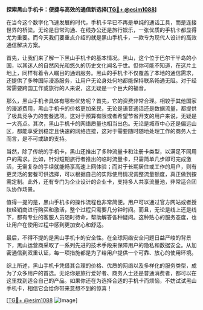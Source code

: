 **探索黑山手机卡：便捷与高效的通信新选择[[TG💪+ @esim1088](https://t.me/s/esim1088)]**

在当今这个数字化飞速发展的时代，手机卡早已不再是单纯的通话工具，而是连接世界的桥梁。无论是日常沟通、在线办公还是旅行娱乐，一张优质的手机卡都显得尤为重要。而今天我们要重点介绍的就是黑山手机卡，一款专为现代人设计的高效通信解决方案。

首先，让我们来了解一下黑山手机卡的基本情况。黑山，这个位于巴尔干半岛的小国，以其迷人的自然风光和悠久的历史文化闻名于世。但你可能不知道，在这片土地上，同样有着令人瞩目的通讯服务。黑山的手机卡不仅覆盖了本地的通信需求，还提供了多种国际漫游服务，让用户无论身处何地都能保持联系畅通无阻。对于经常需要跨国工作或旅行的人来说，这无疑是一个巨大的福音。

那么，黑山手机卡具体有哪些优势呢？首先，它的资费非常合理。相较于其他国家的漫游费用，黑山手机卡的价格更加亲民，无论是语音通话还是数据流量，都提供了极具竞争力的套餐选项。这对于预算有限或者希望节省开支的用户来说，无疑是一大亮点。其次，黑山手机卡的网络质量也相当出色。无论是城市中心还是偏远山区，都能享受到稳定且快速的网络连接，这对于需要随时随地处理工作的商务人士而言，是不可或缺的支持。

当然，除了传统的手机卡，黑山还推出了多种流量卡和注册卡类型，以满足不同用户的需求。比如，针对短期旅行者推出的临时流量卡，只需简单几步即可完成激活，无需复杂的手续就能畅享高速上网体验；而对于长期居住或工作的用户，则有更灵活的套餐可供选择，可以根据自己的实际使用情况调整流量额度，真正做到按需定制。此外，还有专门为企业设计的企业卡，支持多人共享流量池，非常适合团队协作场景。

值得一提的是，黑山手机卡的操作流程也非常简便。用户可以通过官方网站或者授权经销商进行购买和激活，整个过程只需要几分钟时间。而且，无论是线上还是线下，都有专业的客服人员随时待命，帮助解答各种疑问。这种贴心的服务态度，也让用户在使用过程中感到更加安心和舒适。

最后，不得不提的是黑山手机卡的安全性。在全球网络安全问题日益严峻的背景下，黑山运营商采取了一系列先进的技术手段来保障用户的隐私和数据安全。从加密通信到双重认证，每一项措施都是为了给用户提供一个可靠、放心的使用环境。

综上所述，黑山手机卡凭借其合理的价格、优质的网络以及多样化的服务类型，成为了众多用户的首选。无论你是旅行爱好者、商务人士还是普通消费者，都可以在这里找到适合自己的产品。如果你还在为选择合适的手机卡而烦恼，不妨试试黑山手机卡，相信它会给你带来意想不到的惊喜！

[[TG💪+ @esim1088](https://t.me/s/esim1088) ![Image](https://i.postimg.cc/4NQfJmqS/Snipaste-2025-05-13-00-14-12.png)]